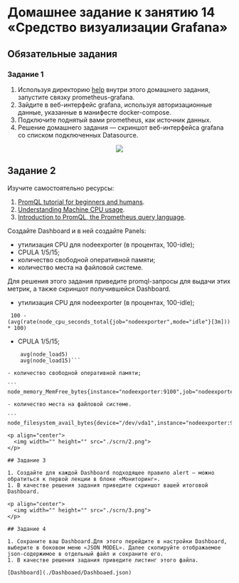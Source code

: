 # Домашнее задание к занятию 14 «Средство визуализации Grafana»


## Обязательные задания

### Задание 1

1. Используя директорию [help](./help) внутри этого домашнего задания, запустите связку prometheus-grafana.
1. Зайдите в веб-интерфейс grafana, используя авторизационные данные, указанные в манифесте docker-compose.
1. Подключите поднятый вами prometheus, как источник данных.
1. Решение домашнего задания — скриншот веб-интерфейса grafana со списком подключенных Datasource.


<p align="center">
  <img width="" height="" src="./scrn/1.png">
</p>

## Задание 2

Изучите самостоятельно ресурсы:

1. [PromQL tutorial for beginners and humans](https://valyala.medium.com/promql-tutorial-for-beginners-9ab455142085).
1. [Understanding Machine CPU usage](https://www.robustperception.io/understanding-machine-cpu-usage).
1. [Introduction to PromQL, the Prometheus query language](https://grafana.com/blog/2020/02/04/introduction-to-promql-the-prometheus-query-language/).

Создайте Dashboard и в ней создайте Panels:

- утилизация CPU для nodeexporter (в процентах, 100-idle);
- CPULA 1/5/15;
- количество свободной оперативной памяти;
- количество места на файловой системе.

Для решения этого задания приведите promql-запросы для выдачи этих метрик, а также скриншот получившейся Dashboard.

- утилизация CPU для nodeexporter (в процентах, 100-idle);

``` 100 - (avg(rate(node_cpu_seconds_total{job="nodeexporter",mode="idle"}[3m])) * 100)```

- CPULA 1/5/15;

``` avg(node_load1)
    avg(node_load5)
    avg(node_load15)```

- количество свободной оперативной памяти;

``` node_memory_MemFree_bytes{instance="nodeexporter:9100",job="nodeexporter"}```

- количество места на файловой системе.

``` node_filesystem_avail_bytes{device="/dev/vda1",instance="nodeexporter:9100",job="nodeexporter",mountpoint="/var/lib"}```

<p align="center">
  <img width="" height="" src="./scrn/2.png">
</p>

## Задание 3

1. Создайте для каждой Dashboard подходящее правило alert — можно обратиться к первой лекции в блоке «Мониторинг».
1. В качестве решения задания приведите скриншот вашей итоговой Dashboard.

<p align="center">
  <img width="" height="" src="./scrn/3.png">
</p>

## Задание 4

1. Сохраните ваш Dashboard.Для этого перейдите в настройки Dashboard, выберите в боковом меню «JSON MODEL». Далее скопируйте отображаемое json-содержимое в отдельный файл и сохраните его.
1. В качестве решения задания приведите листинг этого файла.

[Dashboard](./Dashboaed/Dashboaed.json) 
